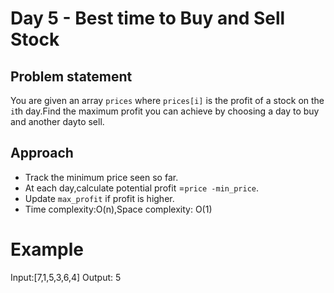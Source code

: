 # Day 5 - Best time to Buy and Sell Stock

## Problem statement
You are given an array `prices` where `prices[i]` is the profit of a stock on the `i`th day.Find the maximum profit you  can achieve by choosing a day to buy and another dayto sell.


## Approach
 - Track the minimum price seen so far.
 - At each day,calculate potential profit =`price -min_price`.
 - Update `max_profit` if profit is higher.
 - Time complexity:O(n),Space complexity: O(1)

# Example
Input:[7,1,5,3,6,4]
Output: 5
